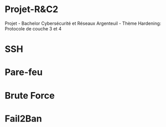 # Projet-R&C2
Projet - Bachelor Cybersécurité et Réseaux Argenteuil - Thème Hardening: Protocole de couche 3 et 4

# SSH

# Pare-feu

# Brute Force

# Fail2Ban


